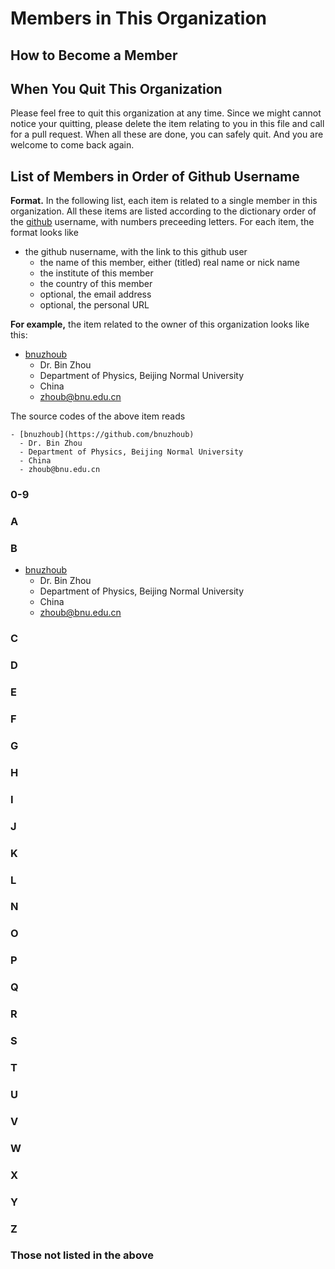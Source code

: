 # Members in This Organization

## How to Become a Member

## When You Quit This Organization

Please feel free to quit this organization at any time.  Since we might cannot notice your quitting, please delete
the item relating to you in this file and call for a pull request.  When all these are done, you can safely quit.
And you are welcome to come back again.

## List of Members in Order of Github Username

**Format.**  In the following list, each item is related to a single member in this organization.
All these items are listed according to the dictionary order of the [github](https://github.com) username,
with numbers preceeding letters.  For each item, the format looks like
- the github nusername, with the link to this github user
  - the name of this member, either (titled) real name or nick name
  - the institute of this member
  - the country of this member
  - optional, the email address
  - optional, the personal URL

**For example,** the item related to the owner of this organization looks like this:
- [bnuzhoub](https://github.com/bnuzhoub)
  - Dr. Bin Zhou
  - Department of Physics, Beijing Normal University
  - China
  - zhoub@bnu.edu.cn

The source codes of the above item reads
```
- [bnuzhoub](https://github.com/bnuzhoub)
  - Dr. Bin Zhou
  - Department of Physics, Beijing Normal University
  - China
  - zhoub@bnu.edu.cn
```
 

### 0-9

### A

### B

- [bnuzhoub](https://github.com/bnuzhoub)
  - Dr. Bin Zhou
  - Department of Physics, Beijing Normal University
  - China
  - zhoub@bnu.edu.cn

### C

### D

### E

### F

### G

### H

### I

### J

### K

### L

### N

### O

### P

### Q

### R

### S

### T

### U

### V

### W

### X

### Y

### Z

### Those not listed in the above
